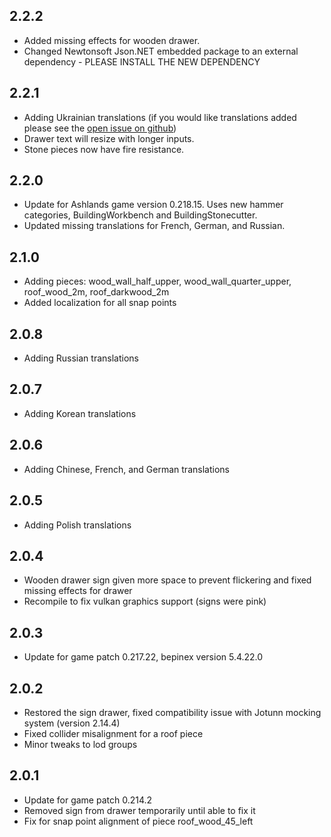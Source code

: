 ## 2.2.2

* Added missing effects for wooden drawer.
* Changed Newtonsoft Json.NET embedded package to an external dependency - PLEASE INSTALL THE NEW DEPENDENCY

## 2.2.1

* Adding Ukrainian translations (if you would like translations added please see the [open issue on github](https://github.com/OrianaVenture/Valheim-MissingPieces/issues/1))
* Drawer text will resize with longer inputs.
* Stone pieces now have fire resistance.

## 2.2.0

* Update for Ashlands game version 0.218.15. Uses new hammer categories, BuildingWorkbench and BuildingStonecutter.
* Updated missing translations for French, German, and Russian.

## 2.1.0

* Adding pieces: wood_wall_half_upper, wood_wall_quarter_upper, roof_wood_2m, roof_darkwood_2m
* Added localization for all snap points

## 2.0.8

* Adding Russian translations

## 2.0.7

* Adding Korean translations

## 2.0.6

* Adding Chinese, French, and German translations

## 2.0.5

* Adding Polish translations

## 2.0.4

* Wooden drawer sign given more space to prevent flickering and fixed missing effects for drawer
* Recompile to fix vulkan graphics support (signs were pink)

## 2.0.3

* Update for game patch 0.217.22, bepinex version 5.4.22.0

## 2.0.2

* Restored the sign drawer, fixed compatibility issue with Jotunn mocking system (version 2.14.4)
* Fixed collider misalignment for a roof piece
* Minor tweaks to lod groups

## 2.0.1

* Update for game patch 0.214.2
* Removed sign from drawer temporarily until able to fix it
* Fix for snap point alignment of piece roof_wood_45_left